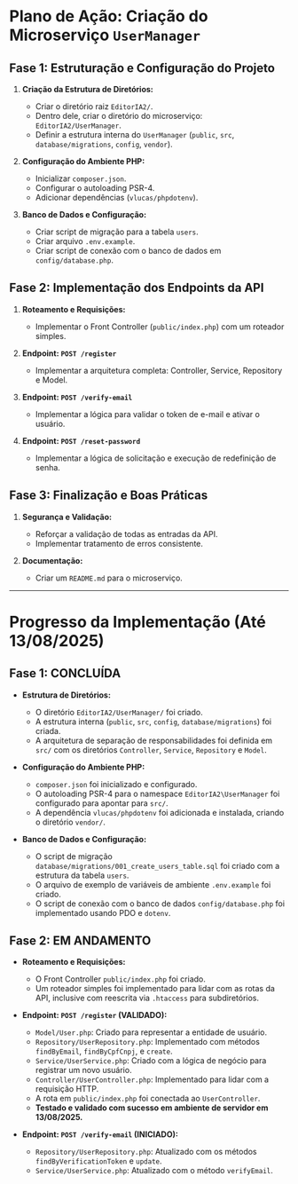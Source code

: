 # Plano de Ação: Criação do Microserviço `UserManager`

## Fase 1: Estruturação e Configuração do Projeto

1.  **Criação da Estrutura de Diretórios:**
    *   Criar o diretório raiz `EditorIA2/`.
    *   Dentro dele, criar o diretório do microserviço: `EditorIA2/UserManager`.
    *   Definir a estrutura interna do `UserManager` (`public`, `src`, `database/migrations`, `config`, `vendor`).

2.  **Configuração do Ambiente PHP:**
    *   Inicializar `composer.json`.
    *   Configurar o autoloading PSR-4.
    *   Adicionar dependências (`vlucas/phpdotenv`).

3.  **Banco de Dados e Configuração:**
    *   Criar script de migração para a tabela `users`.
    *   Criar arquivo `.env.example`.
    *   Criar script de conexão com o banco de dados em `config/database.php`.

## Fase 2: Implementação dos Endpoints da API

1.  **Roteamento e Requisições:**
    *   Implementar o Front Controller (`public/index.php`) com um roteador simples.

2.  **Endpoint: `POST /register`**
    *   Implementar a arquitetura completa: Controller, Service, Repository e Model.

3.  **Endpoint: `POST /verify-email`**
    *   Implementar a lógica para validar o token de e-mail e ativar o usuário.

4.  **Endpoint: `POST /reset-password`**
    *   Implementar a lógica de solicitação e execução de redefinição de senha.

## Fase 3: Finalização e Boas Práticas

1.  **Segurança e Validação:**
    *   Reforçar a validação de todas as entradas da API.
    *   Implementar tratamento de erros consistente.

2.  **Documentação:**
    *   Criar um `README.md` para o microserviço.

---

# Progresso da Implementação (Até 13/08/2025)

## Fase 1: CONCLUÍDA

*   **Estrutura de Diretórios:**
    *   O diretório `EditorIA2/UserManager/` foi criado.
    *   A estrutura interna (`public`, `src`, `config`, `database/migrations`) foi criada.
    *   A arquitetura de separação de responsabilidades foi definida em `src/` com os diretórios `Controller`, `Service`, `Repository` e `Model`.

*   **Configuração do Ambiente PHP:**
    *   `composer.json` foi inicializado e configurado.
    *   O autoloading PSR-4 para o namespace `EditorIA2\UserManager` foi configurado para apontar para `src/`.
    *   A dependência `vlucas/phpdotenv` foi adicionada e instalada, criando o diretório `vendor/`.

*   **Banco de Dados e Configuração:**
    *   O script de migração `database/migrations/001_create_users_table.sql` foi criado com a estrutura da tabela `users`.
    *   O arquivo de exemplo de variáveis de ambiente `.env.example` foi criado.
    *   O script de conexão com o banco de dados `config/database.php` foi implementado usando PDO e `dotenv`.

## Fase 2: EM ANDAMENTO

*   **Roteamento e Requisições:**
    *   O Front Controller `public/index.php` foi criado.
    *   Um roteador simples foi implementado para lidar com as rotas da API, inclusive com reescrita via `.htaccess` para subdiretórios.

*   **Endpoint: `POST /register` (VALIDADO):**
    *   `Model/User.php`: Criado para representar a entidade de usuário.
    *   `Repository/UserRepository.php`: Implementado com métodos `findByEmail`, `findByCpfCnpj`, e `create`.
    *   `Service/UserService.php`: Criado com a lógica de negócio para registrar um novo usuário.
    *   `Controller/UserController.php`: Implementado para lidar com a requisição HTTP.
    *   A rota em `public/index.php` foi conectada ao `UserController`.
    *   **Testado e validado com sucesso em ambiente de servidor em 13/08/2025.**

*   **Endpoint: `POST /verify-email` (INICIADO):**
    *   `Repository/UserRepository.php`: Atualizado com os métodos `findByVerificationToken` e `update`.
    *   `Service/UserService.php`: Atualizado com o método `verifyEmail`.